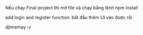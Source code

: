 Nếu chạy Final-project thì mở file và chạy bằng lệnh npm install

add login and register function: bắt đầu thêm UI vào được rồi 

djtmemay :v
